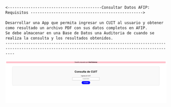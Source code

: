     <-----------------------------------------Consultar Datos AFIP: Requisitos ------------------------------------------------->

    Desarrollar una App que permita ingresar un CUIT al usuario y obtener como resultado un archivo PDF con sus datos completos en AFIP.
    Se debe almacenar en una Base de Datos una Auditoria de cuando se realiza la consulta y los resultados obtenidos.
    ------------------------------------------------------------------------------------------------------------------------------------------------



![Imagen 1](https://github.com/delacruz97/InformacionCUIT/blob/main/cliente/image/Uno.png)
